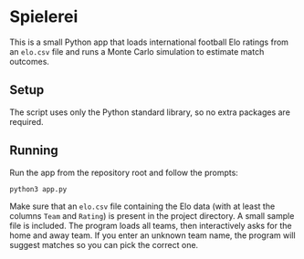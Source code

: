 # Spielerei

This is a small Python app that loads international football Elo ratings from an
`elo.csv` file and runs a Monte Carlo simulation to estimate match outcomes.

## Setup

The script uses only the Python standard library, so no extra packages are
required.

## Running

Run the app from the repository root and follow the prompts:

```bash
python3 app.py
```

Make sure that an `elo.csv` file containing the Elo data (with at least the
columns `Team` and `Rating`) is present in the project directory. A small
sample file is included. The program loads all teams, then interactively asks
for the home and away team. If you enter an unknown team name, the program will
suggest matches so you can pick the correct one.
